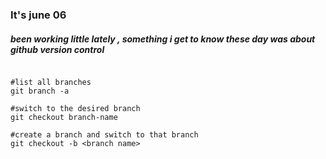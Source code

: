 ### It's june 06 

##### been working little lately , something i get to know these day was about github version control

```github

#list all branches
git branch -a

#switch to the desired branch
git checkout branch-name

#create a branch and switch to that branch 
git checkout -b <branch name>

```